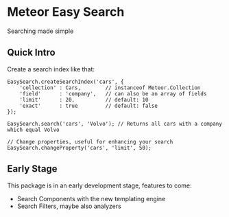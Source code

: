 Meteor Easy Search
=====================

Searching made simple

## Quick Intro

Create a search index like that:

```
EasySearch.createSearchIndex('cars', {
    'collection' : Cars,        // instanceof Meteor.Collection
    'field'      : 'company',   // can also be an array of fields
    'limit'      : 20,          // default: 10
    'exact'      : true         // default: false
});

EasySearch.search('cars', 'Volvo'); // Returns all cars with a company which equal Volvo

// Change properties, useful for enhancing your search
EasySearch.changeProperty('cars', 'limit', 50);
```

## Early Stage

This package is in an early development stage, features to come:

* Search Components with the new templating engine
* Search Filters, maybe also analyzers
